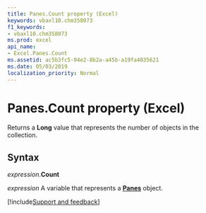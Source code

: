 ```yaml
---
title: Panes.Count property (Excel)
keywords: vbaxl10.chm358073
f1_keywords:
- vbaxl10.chm358073
ms.prod: excel
api_name:
- Excel.Panes.Count
ms.assetid: ac5b3fc5-94e2-8b2a-a45b-a19fa4835621
ms.date: 05/03/2019
localization_priority: Normal
---
```



# Panes.Count property (Excel)

Returns a **Long** value that represents the number of objects in the collection.


## Syntax

_expression_.**Count**

_expression_ A variable that represents a **[Panes](Excel.Panes.md)** object.




[!include[Support and feedback](~/includes/feedback-boilerplate.md)]